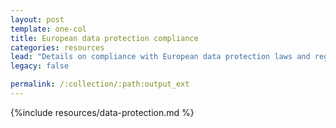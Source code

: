 ```yaml
---
layout: post
template: one-col
title: European data protection compliance
categories: resources
lead: "Details on compliance with European data protection laws and regulations"
legacy: false

permalink: /:collection/:path:output_ext
---
```



{%include resources/data-protection.md %}